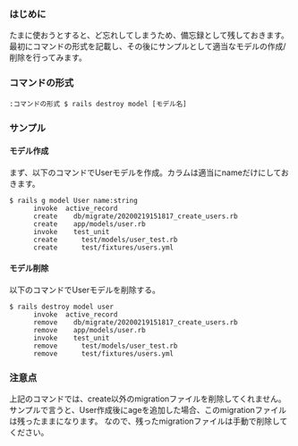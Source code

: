 <!--
title:   [Rails]モデル削除コマンド
tags:    Rails
id:      b6f6ef89f7b60309d5b1
private: false
-->
### はじめに
たまに使おうとすると、ど忘れしてしまうため、備忘録として残しておきます。
最初にコマンドの形式を記載し、その後にサンプルとして適当なモデルの作成/削除を行ってみます。

### コマンドの形式
`:コマンドの形式
$ rails destroy model [モデル名]
`

### サンプル
#### モデル作成
まず、以下のコマンドでUserモデルを作成。カラムは適当にnameだけにしておきます。

```:モデル作成コマンド
$ rails g model User name:string
      invoke  active_record
      create    db/migrate/20200219151817_create_users.rb
      create    app/models/user.rb
      invoke    test_unit
      create      test/models/user_test.rb
      create      test/fixtures/users.yml
```

#### モデル削除
以下のコマンドでUserモデルを削除する。

```:モデル作成コマンド
$ rails destroy model user
      invoke  active_record
      remove    db/migrate/20200219151817_create_users.rb
      remove    app/models/user.rb
      invoke    test_unit
      remove      test/models/user_test.rb
      remove      test/fixtures/users.yml
```

### 注意点
上記のコマンドでは、create以外のmigrationファイルを削除してくれません。
サンプルで言うと、User作成後にageを追加した場合、このmigrationファイルは残ったままになります。
なので、残ったmigrationファイルは手動で削除してください。